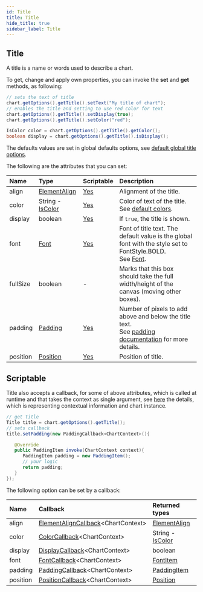 ```yaml
---
id: Title
title: Title
hide_title: true
sidebar_label: Title
---
```


## Title

A title is a name or words used to describe a chart.

To get, change and apply own properties, you can invoke the **set** and **get** methods, as following:

```java
// sets the text of title
chart.getOptions().getTitle().setText("My title of chart");
// enables the title and setting to use red color for text
chart.getOptions().getTitle().setDisplay(true);
chart.getOptions().getTitle().setColor("red");

IsColor color = chart.getOptions().getTitle().getColor();
boolean display = chart.getOptions().getTitle().isDisplay();
```

The defaults values are set in global defaults options, see [default global title options](../defaults/DefaultsCharts#title).

The following are the attributes that you can set:

| Name | Type | Scriptable | Description
| :- | :- | :- | :-
| align | [ElementAlign](https://www.pepstock.org/Charba/4.0/org/pepstock/charba/client/enums/ElementAlign.html) | [Yes](#scriptable) | Alignment of the title.
| color | String - [IsColor](https://www.pepstock.org/Charba/4.0/org/pepstock/charba/client/colors/IsColor.html) | [Yes](#scriptable) | Color of text of the title.<br/>See [default colors](../defaults/DefaultsCharts#commons-charts-options). 
| display | boolean | [Yes](#scriptable) | If `true`, the title is shown.
| font | [Font](https://www.pepstock.org/Charba/4.0/org/pepstock/charba/client/options/Font.html) | [Yes](#scriptable) | Font of title text. The default value is the global font with the style set to FontStyle.BOLD.<br/>See [Font](../defaults/DefaultsCharts#font).
| fullSize | boolean | - | Marks that this box should take the full width/height of the canvas (moving other boxes).
| padding | [Padding](https://www.pepstock.org/Charba/4.0/org/pepstock/charba/client/configuration/Padding.html) | [Yes](#scriptable) | Number of pixels to add above and below the title text.<br/>See [padding documentation](Commons#padding) for more details.
| position | [Position](https://www.pepstock.org/Charba/4.0/org/pepstock/charba/client/enums/Position.html) | [Yes](#scriptable) | Position of title.

## Scriptable

Title also accepts a callback, for some of above attributes, which is called at runtime and that takes the context as single argument, see [here](ScriptableOptions#chart-context) the details, which is representing contextual information and chart instance.

```java
// get title
Title title = chart.getOptions().getTitle();
// sets callback
title.setPadding(new PaddingCallback<ChartContext>(){

   @Override
   public PaddingItem invoke(ChartContext context){
      PaddingItem padding = new PaddingItem(); 
      // your logic
      return padding;
   }
});
```

The following option can be set by a callback:

| Name | Callback | Returned types
| :- | :- | :- 
| align | [ElementAlignCallback](https://www.pepstock.org/Charba/4.0/org/pepstock/charba/client/callbacks/ElementAlignCallback.html)&lt;ChartContext&gt; | [ElementAlign](https://www.pepstock.org/Charba/4.0/org/pepstock/charba/client/enums/ElementAlign.html)
| color | [ColorCallback](https://www.pepstock.org/Charba/4.0/org/pepstock/charba/client/callbacks/ColorCallback.html)&lt;ChartContext&gt; | String - [IsColor](https://www.pepstock.org/Charba/4.0/org/pepstock/charba/client/colors/IsColor.html)
| display | [DisplayCallback](https://www.pepstock.org/Charba/4.0/org/pepstock/charba/client/callbacks/DisplayCallback.html)&lt;ChartContext&gt; | boolean
| font | [FontCallback](https://www.pepstock.org/Charba/4.0/org/pepstock/charba/client/callbacks/FontCallback.html)&lt;ChartContext&gt; | [FontItem](https://www.pepstock.org/Charba/4.0/org/pepstock/charba/client/items/FontItem.html)
| padding | [PaddingCallback](https://www.pepstock.org/Charba/4.0/org/pepstock/charba/client/callbacks/PaddingCallback.html)&lt;ChartContext&gt; | [PaddingItem](https://www.pepstock.org/Charba/4.0/org/pepstock/charba/client/items/PaddingItem.html)
| position | [PositionCallback](https://www.pepstock.org/Charba/4.0/org/pepstock/charba/client/callbacks/PositionCallback.html)&lt;ChartContext&gt; | [Position](https://www.pepstock.org/Charba/4.0/org/pepstock/charba/client/enums/Position.html)

